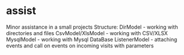 # assist
Minor assistance in a small projects
Structure:
 DirModel - working with directories and files
 CsvModel/XlsModel - working with CSV/XLSX
 MysqlModel - working with Mysql DataBase
 ListenerModel - attaching events and call on events on incoming visits with parameters 
